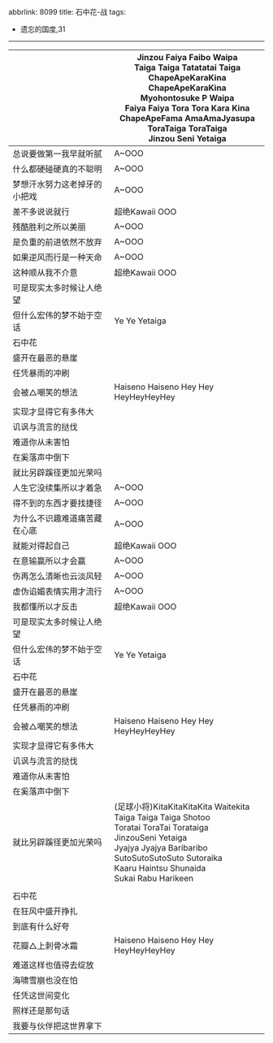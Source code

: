abbrlink: 8099
title: 石中花-战
tags:
  - 遗忘的国度,31
---
|      |Jinzou Faiya Faibo Waipa<br>Taiga Taiga Tatatatai Taiga<br>ChapeApeKaraKina ChapeApeKaraKina<br>Myohontosuke P Waipa<br>Faiya Faiya Tora Tora Kara Kina<br>ChapeApeFama AmaAmaJyasupa<br>ToraTaiga ToraTaiga<br>Jinzou Seni Yetaiga|
|--|--|
|总说要做第一我早就听腻|A~OOO|
|什么都硬碰硬真的不聪明|A~OOO|
|梦想汗水努力这老掉牙的小把戏|A~OOO|
|差不多说说就行|超绝Kawaii OOO|
|残酷胜利之所以美丽|A~OOO|
|是负重的前进依然不放弃|A~OOO|
|如果逆风而行是一种天命|A~OOO|
|这种顺从我不介意|超绝Kawaii OOO|
|可是现实太多时候让人绝望|      |
|但什么宏伟的梦不始于空话|Ye Ye Yetaiga|
|石中花|      |
|盛开在最恶的悬崖|      |
|任凭暴雨的冲刷|      |
|会被△嘲笑的想法|Haiseno Haiseno Hey Hey HeyHeyHeyHey|
|实现才显得它有多伟大|      |
|讥讽与流言的挞伐|      |
|难道你从未害怕|      |
|在奚落声中倒下|      |
|就比另辟蹊径更加光荣吗|      |
|人生它没续集所以才着急|A~OOO|
|得不到的东西才要找捷径|A~OOO|
|为什么不识趣难道痛苦藏在心底|A~OOO|
|就能对得起自己|超绝Kawaii OOO|
|在意输赢所以才会赢|A~OOO|
|伤再怎么清晰也云淡风轻|A~OOO|
|虚伪谄媚表情实用才流行|A~OOO|
|我都懂所以才反击|超绝Kawaii OOO|
|可是现实太多时候让人绝望|      |
|但什么宏伟的梦不始于空话|Ye Ye Yetaiga|
|石中花|      |
|盛开在最恶的悬崖|      |
|任凭暴雨的冲刷|      |
|会被△嘲笑的想法|Haiseno Haiseno Hey Hey HeyHeyHeyHey|
|实现才显得它有多伟大|      |
|讥讽与流言的挞伐|      |
|难道你从未害怕|      |
|在奚落声中倒下|      |
|就比另辟蹊径更加光荣吗|(足球小将)KitaKitaKitaKita Waitekita<br>Taiga Taiga Taiga Shotoo<br>Toratai ToraTai Torataiga<br>JinzouSeni Yetaiga<br>Jyajya Jyajya Baribaribo<br>SutoSutoSutoSuto Sutoraika<br>Kaaru Haintsu Shunaida<br>Sukai Rabu Harikeen|
|      |      |
|石中花|      |
|在狂风中盛开挣扎|      |
|到底有什么好夸|      |
|花瓣△上刺骨冰霜|Haiseno Haiseno Hey Hey HeyHeyHeyHey|
|难道这样也值得去绽放|      |
|海啸雪崩也没在怕|      |
|任凭这世间变化|      |
|照样还是那句话|      |
|我要与伙伴把这世界拿下|      |